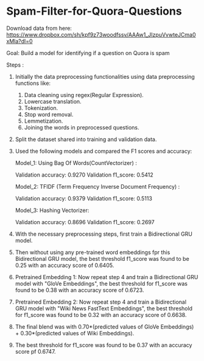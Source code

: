 # Spam-Filter-for-Quora-Questions
Download data from here: https://www.dropbox.com/sh/kpf9z73woodfssv/AAAw1_JIzpuVvwteJCma0xMla?dl=0

Goal: Build a model for identifying if a question on Quora is spam 

Steps :
1. Initially the data preprocessing functionalities using data preprocessing functions like:
     1. Data cleaning using regex(Regular Expression).
     2. Lowercase translation.
     3. Tokenization.
     4. Stop word removal.
     5. Lemmetization.
     6. Joining the words in preprocessed questions.

2. Split the dataset shared into training and validation data.
   
3. Used the following models and compared the F1 scores and accuracy:

    Model_1: Using Bag Of Words(CountVectorizer) :

      Validation accuracy: 0.9270       Validation f1_score: 0.5412
   
     Model_2: TFIDF (Term Frequency Inverse Document Frequency) :

      Validation accuracy: 0.9379       Validation f1_score: 0.5113

     Model_3: Hashing Vectorizer:

      Validation accuracy: 0.8696       Validation f1_score: 0.2697

5. With the necessary preprocessing steps, first train a Bidirectional GRU model.
6. Then without using any pre-trained word embeddings fpr this Bidirectional GRU model, the best threshold f1_score was found to be 0.25 with an accuracy score of 0.6405.
7. Pretrained Embedding 1: Now repeat step 4 and train a Bidirectional GRU model with "GloVe Embeddings", the best threshold for f1_score was found to be 0.38 with an accuracy score of 0.6723.
8. Pretrained Embedding 2: Now repeat step 4 and train a Bidirectional GRU model with "Wiki News FastText Embeddings", the best threshold for f1_score was found to be 0.32 with an accuracy score of 0.6638.
9. The final blend was with 0.70*(predicted values of GloVe Embeddings) + 0.30*(predicted values of Wiki Embeddings).
10. The best threshold for f1_score was found to be 0.37 with an accuracy score pf 0.6747.
